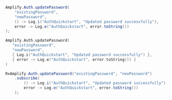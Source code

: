 <amplify-block-switcher>
<amplify-block name="Java">

```java
Amplify.Auth.updatePassword(
    "existingPassword",
    "newPassword",
    () -> Log.i("AuthQuickstart", "Updated password successfully"),
    error -> Log.e("AuthQuickstart", error.toString())
);
```

</amplify-block>
<amplify-block name="Kotlin">

 ```kotlin
Amplify.Auth.updatePassword(
    "existingPassword",
    "newPassword",
    { Log.i("AuthQuickstart", "Updated password successfully") },
    { error -> Log.e("AuthQuickstart", error.toString()) }
)
```

</amplify-block>
<amplify-block name="RxJava">

```java
RxAmplify.Auth.updatePassword("existingPassword", "newPassword")
    .subscribe(
        () -> Log.i("AuthQuickstart", "Updated password successfully"),
        error -> Log.e("AuthQuickstart", error.toString())
    );
```

</amplify-block>
</amplify-block-switcher>
